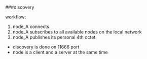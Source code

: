 ###discovery

workflow:

1. node_A connects
2. node_A subscribes to all available nodes on the local network
3. node_A publishes its personal 4th octet


- discovery is done on 11666 port
- node is a client and a server at the same time




